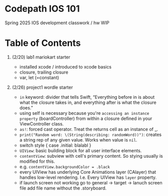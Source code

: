 # Codepath IOS 101

Spring 2025 IOS development classwork / hw
WIP

# Table of Contents

1. (2/20) lab1 mariokart starter

   - installed xcode / introduced to xcode basics
   - closure, trailing closure
   - var, let (=constant)

2. (2/26) project1 wordle starter
   - `in` keyword: divider that tells Swift, “Everything before in is about what the closure takes in, and everything after is what the closure does.”
   - using self is necessary because you're `accessing an instance property` (boardController) from within a closure defined in your ViewController class.
   - `as!`: forced cast operator. Treat the returns cell as an instance of \_.
   - `print("Random word: \(String(describing: randomWord))")`: creates a string rep of any given value. Works when value is `nil`.
   - switch style {
     case .initial:
     blalabl
     }
   - `UIView`: basic building block for all user interface elements.
   - `contentView`: subview with cell's primary content. So stying usually is modified for this.
   - e.g. `contentView.backgroundColor = .black`
   - every UIView has underlying Core Animations layer (CAlayer) that handles low-level rendering. I.e. Every UIView has `layer` property.
   - if launch screen not working go to general -> target -> lanuch screen file add file name without the .storyboard.
